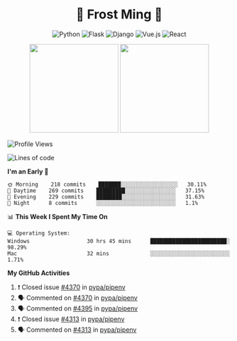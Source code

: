 <h1 align="center">🦄 Frost Ming 🐍</h1>

<div align="center">

![Python](https://img.shields.io/badge/-Python-%233776ab?logo=python&style=for-the-badge&logoColor=white)
![Flask](https://img.shields.io/badge/-Flask-%23eeeeee?logo=flask&style=for-the-badge&logoColor=black)
![Django](https://img.shields.io/badge/-Django-%23092E20?logo=django&style=for-the-badge&logoColor=white)
![Vue.js](https://img.shields.io/badge/-Vue.js-%234fc08d?logo=vue.js&style=for-the-badge&logoColor=white)
![React](https://img.shields.io/badge/-React-%2357d8fb?logo=react&style=for-the-badge&logoColor=white)

</div>

<p align="center">
  <img height="200" src="https://github-readme-stats.vercel.app/api?username=frostming&show_icons=true&theme=dracula&include_all_commits=true" />
  <img height="200" src="https://github-readme-stats.vercel.app/api/top-langs/?username=frostming&theme=dracula&show_icons=true" />
</p>

<!--START_SECTION:waka-->
![Profile Views](http://img.shields.io/badge/Profile%20Views-105-blue)

![Lines of code](https://img.shields.io/badge/From%20Hello%20World%20I%27ve%20Written-15.7%20million%20lines%20of%20code-blue)

**I'm an Early 🐤** 

```text
🌞 Morning    218 commits    ███████░░░░░░░░░░░░░░░░░░   30.11% 
🌆 Daytime    269 commits    █████████░░░░░░░░░░░░░░░░   37.15% 
🌃 Evening    229 commits    ████████░░░░░░░░░░░░░░░░░   31.63% 
🌙 Night      8 commits      ░░░░░░░░░░░░░░░░░░░░░░░░░   1.1%

```


📊 **This Week I Spent My Time On** 

```text
💻 Operating System: 
Windows                  30 hrs 45 mins      ████████████████████████░   98.29% 
Mac                      32 mins             ░░░░░░░░░░░░░░░░░░░░░░░░░   1.71%

```


<!--END_SECTION:waka-->

**My GitHub Activities**

<!--START_SECTION:activity-->
1. ❗️ Closed issue [#4370](https://github.com/pypa/pipenv/issues/4370) in [pypa/pipenv](https://github.com/pypa/pipenv)
2. 🗣 Commented on [#4370](https://github.com/pypa/pipenv/issues/4370) in [pypa/pipenv](https://github.com/pypa/pipenv)
3. 🗣 Commented on [#4395](https://github.com/pypa/pipenv/issues/4395) in [pypa/pipenv](https://github.com/pypa/pipenv)
4. ❗️ Closed issue [#4313](https://github.com/pypa/pipenv/issues/4313) in [pypa/pipenv](https://github.com/pypa/pipenv)
5. 🗣 Commented on [#4313](https://github.com/pypa/pipenv/issues/4313) in [pypa/pipenv](https://github.com/pypa/pipenv)
<!--END_SECTION:activity-->
